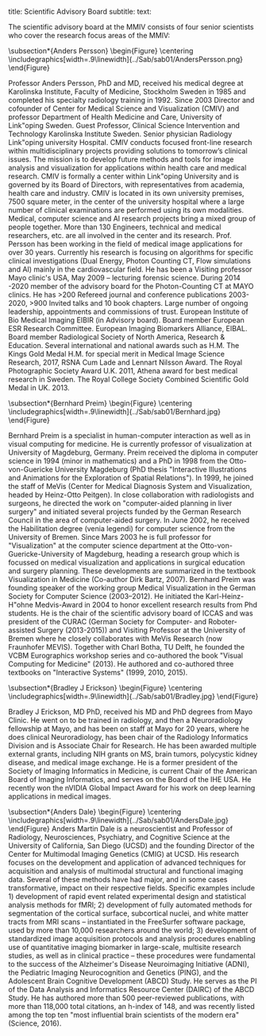 title: Scientific Advisory Board
subtitle:
text:

The scientific advisory board at the MMIV consists of four senior scientists who cover the research focus areas of the MMIV:

\subsection*{Anders Persson}
\begin{Figure}
    \centering
	\includegraphics[width=.9\linewidth]{../Sab/sab01/AndersPersson.png}
\end{Figure}

Professor Anders Persson, PhD and MD, received his medical degree at Karolinska Institute, Faculty of Medicine, Stockholm Sweden in 1985 and completed his specialty radiology training in 1992.
Since 2003 Director and cofounder of Center for Medical Science and Visualization (CMIV) and professor Department of Health Medicine and Care, University of Link\"oping Sweden. Guest Professor, Clinical Science Intervention and Technology Karolinska Institute Sweden. Senior physician Radiology Link\"oping university Hospital. 
CMIV conducts focused front-line research within multidisciplinary projects providing solutions to tomorrow’s clinical issues. The mission is to develop future methods and tools for image analysis and visualization for applications within health care and medical research. CMIV is formally a center within Link\"oping University and is governed by its Board of Directors, with representatives from academia, health care and industry. CMIV is located in its own university premises, 7500 square meter, in  the center of the university hospital where a large number of clinical examinations are performed using its own modalities. Medical, computer science and AI research projects bring a mixed group of people together. More than 130 Engineers, technical and medical researchers, etc. are all involved in the center and its research.
Prof. Persson has been working in the field of medical image applications for over 30 years. Currently his research is focusing on algorithms for specific clinical investigations (Dual Energy, Photon Counting CT, Flow simulations and AI) mainly in the cardiovascular field. He has been a Visiting professor Mayo clinic's USA, May 2009 – lecturing forensic science. During 2014 -2020 member of the advisory board for the Photon-Counting CT at MAYO clinics. He has >200 Refereed journal and conference publications 2003-2020, >900 Invited talks and 10 book chapters. Large number of ongoing leadership, appointments and commissions of trust. European Institute of Bio Medical Imaging EIBIR (in Advisory board). Board member European ESR Research Committee. European Imaging Biomarkers Alliance, EIBAL. Board member Radiological Society of North America, Research \& Education.
Several international and national awards such as H.M. The Kings Gold Medal H.M. for special merit in Medical Image Science Research, 2017, RSNA Cum Lade and Lennart Nilsson Award. The Royal Photographic Society Award U.K. 2011, Athena award for best medical research in Sweden. The Royal College Society Combined Scientific Gold Medal in UK. 2013.

\subsection*{Bernhard Preim}
\begin{Figure}
    \centering
	\includegraphics[width=.9\linewidth]{../Sab/sab01/Bernhard.jpg}
\end{Figure}

Bernhard Preim is a specialist in human-computer interaction as well as in visual computing for medicine. He is currently professor of visualization at University of Magdeburg, Germany.
Preim received the diploma in computer science in 1994 (minor in mathematics) and a PhD in 1998 from the Otto-von-Guericke University Magdeburg (PhD thesis "Interactive Illustrations and Animations for the Exploration of Spatial Relations"). In 1999, he joined the staff of MeVis (Center for Medical Diagnosis System and Visualization, headed by Heinz-Otto Peitgen). In close collaboration with radiologists and surgeons, he directed the work on "computer-aided planning in liver surgery" and initiated several projects funded by the German Research Council in the area of computer-aided surgery. In June 2002, he received the Habilitation degree (venia legendi) for computer science from the University of Bremen. Since Mars 2003 he is full professor for "Visualization" at the computer science department at the Otto-von-Guericke-University of Magdeburg, heading a research group which is focussed on medical visualization and applications in surgical education and surgery planning. These developments are summarized in the textbook Visualization in Medicine (Co-author Dirk Bartz, 2007). 
Bernhard Preim was founding speaker of the working group Medical Visualization in the German Society for Computer Science (2003–2012). He initiated the Karl-Heinz-H\"ohne Medvis-Award in 2004 to honor excellent research results from Phd students. He is the chair of the scientific advisory board of ICCAS and was president of the CURAC (German Society for Computer- and Roboter-assisted Surgery (2013-2015)) and Visiting Professor at the University of Bremen where he closely collaborates with MeVis Research (now Fraunhofer MEVIS). Together with Charl Botha, TU Delft, he founded the VCBM Eurographics workshop series and co-authored the book "Visual Computing for Medicine" (2013). He authored and co-authored three textbooks on "Interactive Systems" (1999, 2010, 2015).

\subsection*{Bradley J Erickson}
\begin{Figure}
    \centering
	\includegraphics[width=.9\linewidth]{../Sab/sab01/Bradley.jpg}
\end{Figure}

Bradley J Erickson, MD PhD, received his MD and PhD degrees from Mayo Clinic. He went on to be trained in radiology, and then a Neuroradiology fellowship at Mayo, and has been on staff at Mayo for 20 years, where he does clinical Neuroradiology, has been chair of the Radiology Informatics Division and is Associate Chair for Research. He has been awarded multiple external grants, including NIH grants on MS, brain tumors, polycystic kidney disease, and medical image exchange. He is a former president of the Society of Imaging Informatics in Medicine, is current Chair of the American Board of Imaging Informatics, and serves on the Board of the IHE USA. He recently won the nVIDIA Global Impact Award for his work on deep learning applications in medical images.

\subsection*{Anders Dale}
\begin{Figure}
    \centering
	\includegraphics[width=.9\linewidth]{../Sab/sab01/AndersDale.jpg}
\end{Figure}
Anders Martin Dale is a neuroscientist and Professor of Radiology, Neurosciences, Psychiatry, and Cognitive Science at the University of California, San Diego (UCSD) and the founding Director of the Center for Multimodal Imaging Genetics (CMIG) at UCSD. His research focuses on the development and application of advanced techniques for acquisition and analysis of multimodal structural and functional imaging data. Several of these methods have had major, and in some cases transformative, impact on their respective fields. Specific examples include 1) development of rapid event related experimental design and statistical analysis methods for fMRI; 2) development of fully automated methods for segmentation of the cortical surface, subcortical nuclei, and white matter tracts from MRI scans – instantiated in the FreeSurfer software package, used by more than 10,000 researchers around the world; 3) development of standardized image acquisition protocols and analysis procedures enabling use of quantitative imaging biomarker in large-scale, multisite research studies, as well as in clinical practice – these procedures were fundamental to the success of the Alzheimer's Disease Neuroimaging Initiative (ADNI), the Pediatric Imaging Neurocognition and Genetics (PING), and the Adolescent Brain Cognitive Development (ABCD) Study. He serves as the PI of the Data Analysis and Informatics Resource Center (DAIRC) of the ABCD Study. He has authored more than 500 peer-reviewed publications, with more than 118,000 total citations, an h-index of 148, and was recently listed among the top ten "most influential brain scientists of the modern era" (Science, 2016).

